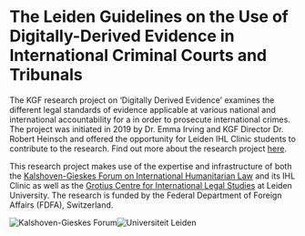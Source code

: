 # The Leiden Guidelines on the Use of Digitally-Derived Evidence in International Criminal Courts and Tribunals

The KGF research project on ‘Digitally Derived Evidence’ examines the different legal standards of evidence applicable at various national and international accountability for a in order to prosecute international crimes. The project was initiated in 2019 by Dr. Emma Irving and KGF Director Dr. Robert Heinsch and offered the opportunity for Leiden IHL Clinic students to contribute to the research. Find out more about the research project [here](http://kalshovengieskesforum.com/dde-project/).

This research project makes use of the expertise and infrastructure of both the [Kalshoven-Gieskes Forum on International Humanitarian Law](http://kalshovengieskesforum.com/) and its IHL Clinic as well as the [Grotius Centre for International Legal Studies](https://www.universiteitleiden.nl/en/law/institute-of-public-law/grotius-centre) at Leiden University. The research is funded by the Federal Department of Foreign Affairs (FDFA), Switzerland.

<img src="/assets/KGF-logo-full-white.png" alt="Kalshoven-Gieskes Forum"/><img src="/assets/Leiden-logo.png" alt="Universiteit Leiden"/>
